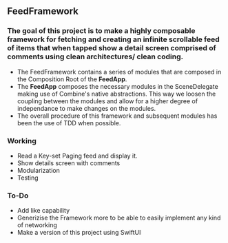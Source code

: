 ## FeedFramework

### The goal of this project is to make a highly composable framework for fetching and creating an infinite scrollable feed of items that when tapped show a detail screen comprised of comments using clean architectures/ clean coding.

- The FeedFramework contains a series of modules that are composed in the Composition Root of the **FeedApp**.
- The **FeedApp** composes the necessary modules in the SceneDelegate making use of Combine's native abstractions. This way we loosen the coupling between the modules and allow for a higher degree of independance to make changes on the modules.
- The overall procedure of this framework and subsequent modules has been the use of TDD when possible.

### Working

- Read a Key-set Paging feed and display it.
- Show details screen with comments
- Modularization
- Testing

### To-Do
- Add like capability
- Generizise the Framework more to be able to easily implement any kind of networking
- Make a version of this project using SwiftUI
